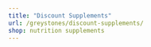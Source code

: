```yaml
---
title: "Discount Supplements"
url: /greystones/discount-supplements/
shop: nutrition supplements
---
```

